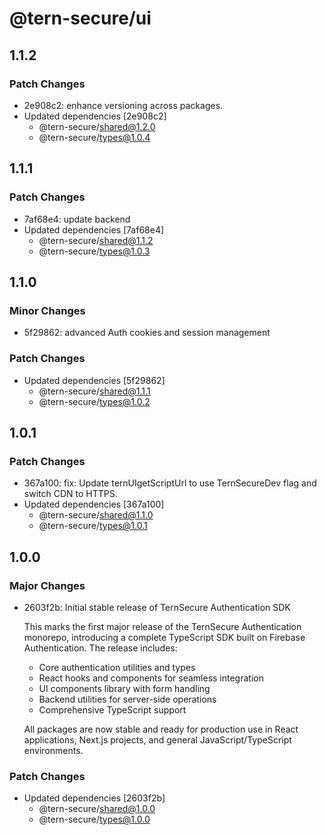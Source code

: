 # @tern-secure/ui

## 1.1.2

### Patch Changes

- 2e908c2: enhance versioning across packages.
- Updated dependencies [2e908c2]
  - @tern-secure/shared@1.2.0
  - @tern-secure/types@1.0.4

## 1.1.1

### Patch Changes

- 7af68e4: update backend
- Updated dependencies [7af68e4]
  - @tern-secure/shared@1.1.2
  - @tern-secure/types@1.0.3

## 1.1.0

### Minor Changes

- 5f29862: advanced Auth cookies and session management

### Patch Changes

- Updated dependencies [5f29862]
  - @tern-secure/shared@1.1.1
  - @tern-secure/types@1.0.2

## 1.0.1

### Patch Changes

- 367a100: fix: Update ternUIgetScriptUrl to use TernSecureDev flag and switch CDN to HTTPS.
- Updated dependencies [367a100]
  - @tern-secure/shared@1.1.0
  - @tern-secure/types@1.0.1

## 1.0.0

### Major Changes

- 2603f2b: Initial stable release of TernSecure Authentication SDK

  This marks the first major release of the TernSecure Authentication monorepo, introducing a complete TypeScript SDK built on Firebase Authentication. The release includes:

  - Core authentication utilities and types
  - React hooks and components for seamless integration
  - UI components library with form handling
  - Backend utilities for server-side operations
  - Comprehensive TypeScript support

  All packages are now stable and ready for production use in React applications, Next.js projects, and general JavaScript/TypeScript environments.

### Patch Changes

- Updated dependencies [2603f2b]
  - @tern-secure/shared@1.0.0
  - @tern-secure/types@1.0.0
